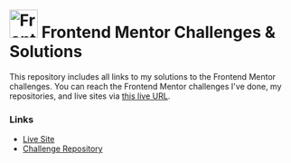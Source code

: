 # <img src="https://user-images.githubusercontent.com/13468728/222973742-9133bdb5-61f0-4f53-8b08-bb3c349e2056.png" title="Frontend Mentor" alt="Frontend Mentor" width="50" height="50"/> Frontend Mentor Challenges & Solutions

This repository includes all links to my solutions to the Frontend Mentor challenges. You can reach the Frontend Mentor challenges I've done, my repositories, and live sites via [this live URL]().

### Links

- [Live Site](https://frontend-mentor-challenges-solutions.netlify.app/)
- [Challenge Repository](https://github.com/ecemgo/frontend-mentor-challenges)
